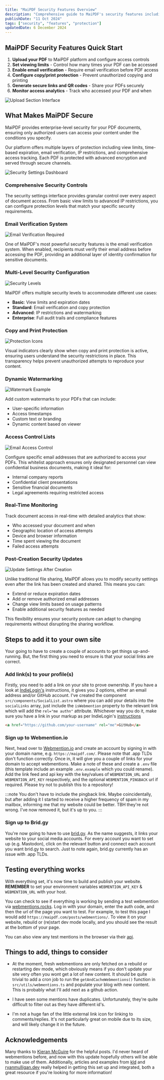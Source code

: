```yaml
---
title: "MaiPDF Security Features Overview"
description: "Comprehensive guide to MaiPDF's security features including access controls, copy protection, and email verification"
publishDate: "11 Oct 2024"
tags: ["security", "features", "protection"]
updatedDate: 6 December 2024
---
```


## MaiPDF Security Features Quick Start

1. **Upload your PDF** to MaiPDF platform and configure access controls
2. **Set viewing limits** - Control how many times your PDF can be accessed
3. **Enable email verification** - Require email verification before PDF access
4. **Configure copy/print protection** - Prevent unauthorized copying and printing
5. **Generate secure links and QR codes** - Share your PDFs securely
6. **Monitor access analytics** - Track who accessed your PDF and when

![Upload Section Interface](/maipdf-images/upload_section.png)

## What Makes MaiPDF Secure

MaiPDF provides enterprise-level security for your PDF documents, ensuring only authorized users can access your content under the conditions you specify.

Our platform offers multiple layers of protection including view limits, time-based expiration, email verification, IP restrictions, and comprehensive access tracking. Each PDF is protected with advanced encryption and served through secure channels.

![Security Settings Dashboard](/maipdf-images/security_setting.png)

### Comprehensive Security Controls

The security settings interface provides granular control over every aspect of document access. From basic view limits to advanced IP restrictions, you can configure protection levels that match your specific security requirements.

### Email Verification System

![Email Verification Required](/maipdf-images/get_email_verification_before_read.jpg)

One of MaiPDF's most powerful security features is the email verification system. When enabled, recipients must verify their email address before accessing the PDF, providing an additional layer of identity confirmation for sensitive documents.

### Multi-Level Security Configuration

![Security Levels](/maipdf-images/security_level_in_pdf_setting.png)

MaiPDF offers multiple security levels to accommodate different use cases:

- **Basic**: View limits and expiration dates
- **Standard**: Email verification and copy protection
- **Advanced**: IP restrictions and watermarking
- **Enterprise**: Full audit trails and compliance features

### Copy and Print Protection

![Protection Icons](/maipdf-images/pdf_icon_of_no_printing_no_downloading.png)

Visual indicators clearly show when copy and print protection is active, ensuring users understand the security restrictions in place. This transparency helps prevent unauthorized attempts to reproduce your content.

### Dynamic Watermarking

![Watermark Example](/maipdf-images/dynamic_water_mark_example.jpg)

Add custom watermarks to your PDFs that can include:
- User-specific information
- Access timestamps
- Custom text or branding
- Dynamic content based on viewer

### Access Control Lists

![Email Access Control](/maipdf-images/put_email_addresses_in_security_setting.png)

Configure specific email addresses that are authorized to access your PDFs. This whitelist approach ensures only designated personnel can view confidential business documents, making it ideal for:

- Internal company reports
- Confidential client presentations
- Sensitive financial documents
- Legal agreements requiring restricted access

### Real-Time Monitoring

Track document access in real-time with detailed analytics that show:
- Who accessed your document and when
- Geographic location of access attempts
- Device and browser information
- Time spent viewing the document
- Failed access attempts

### Post-Creation Security Updates

![Update Settings After Creation](/maipdf-images/pdf_change_setting_after_sent.png)

Unlike traditional file sharing, MaiPDF allows you to modify security settings even after the link has been created and shared. This means you can:

- Extend or reduce expiration dates
- Add or remove authorized email addresses
- Change view limits based on usage patterns
- Enable additional security features as needed

This flexibility ensures your security posture can adapt to changing requirements without disrupting the sharing workflow.

## Steps to add it to your own site

Your going to have to create a couple of accounts to get things up-and-running. But, the first thing you need to ensure is that your social links are correct.

### Add link(s) to your profile(s)

Firstly, you need to add a link on your site to prove ownership. If you have a look at [IndieLogin's](https://indielogin.com/setup) instructions, it gives you 2 options, either an email address and/or GitHub account. I've created the component `src/components/SocialList.astro` where you can add your details into the `socialLinks` array, just include the `isWebmention` property to the relevant link which will add the `rel="me authn"` attribute. Whichever way you do it, make sure you have a link in your markup as per IndieLogin's [instructions](https://indielogin.com/setup)

```html
<a href="https://github.com/your-username" rel="me">GitHub</a>
```

### Sign up to Webmention.io

Next, head over to [Webmention.io](https://webmention.io/) and create an account by signing in with your domain name, e.g. `https://maipdf.com/`. Please note that .app TLDs don't function correctly. Once in, it will give you a couple of links for your domain to accept webmentions. Make a note of these and create a `.env` file (this template include an example `.env.example` which you could rename). Add the link feed and api key with the key/values of `WEBMENTION_URL` and `WEBMENTION_API_KEY` respectively, and the optional `WEBMENTION_PINGBACK` url if required. Please try not to publish this to a repository!

:::note
You don't have to include the pingback link. Maybe coincidentally, but after adding it I started to receive a higher frequency of spam in my mailbox, informing me that my website could be better. TBH they're not wrong. I've now removed it, but it's up to you.
:::

### Sign up to Brid.gy

You're now going to have to use [brid.gy](https://brid.gy/). As the name suggests, it links your website to your social media accounts. For every account you want to set up (e.g. Mastodon), click on the relevant button and connect each account you want brid.gy to search. Just to note again, brid.gy currently has an issue with .app TLDs.

## Testing everything works

With everything set, it's now time to build and publish your website. **REMEMBER** to set your environment variables `WEBMENTION_API_KEY` & `WEBMENTION_URL` with your host.

You can check to see if everything is working by sending a test webmention via [webmentions.rocks](https://webmention.rocks/receive/1). Log in with your domain, enter the auth code, and then the url of the page you want to test. For example, to test this page I would add `https://maipdf.com/posts/webmentions/`. To view it on your website, rebuild or (re)start dev mode locally, and you should see the result at the bottom of your page.

You can also view any test mentions in the browser via their [api](https://github.com/aaronpk/webmention.io#api).

## Things to add, things to consider

- At the moment, fresh webmentions are only fetched on a rebuild or restarting dev mode, which obviously means if you don't update your site very often you wont get a lot of new content. It should be quite trivial to add a cron job to run the `getAndCacheWebmentions()` function in `src/utils/webmentions.ts` and populate your blog with new content. This is probably what I'll add next as a github action.

- I have seen some mentions have duplicates. Unfortunately, they're quite difficult to filter out as they have different id's.

- I'm not a huge fan of the little external link icon for linking to comments/replies. It's not particularly great on mobile due to its size, and will likely change it in the future.

## Acknowledgements

Many thanks to [Kieran McGuire](https://github.com/KieranMaguire) for the helpful posts. I'd never heard of webmentions before, and now with this update hopefully others will be able to make use of them. Additionally, articles and examples from [kld](https://kld.dev/adding-webmentions/) and [ryanmulligan.dev](https://ryanmulligan.dev/blog/) really helped in getting this set up and integrated, both a great resource if you're looking for more information!
